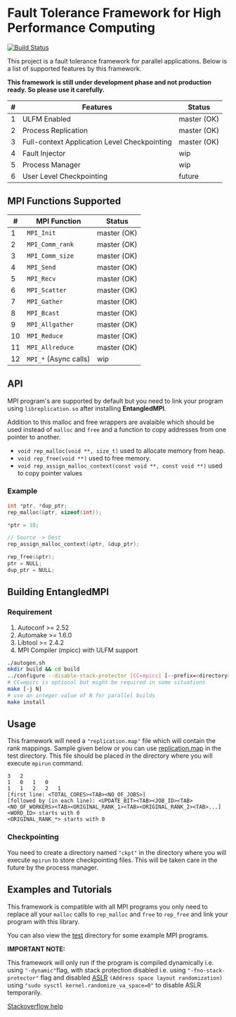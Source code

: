 # Fault Tolerance Framework for High Performance Computing

[![Build Status](https://travis-ci.org/upperwal/EntangledMPI.svg?branch=master)](https://travis-ci.org/upperwal/EntangledMPI)

This project is a fault tolerance framework for parallel applications. Below is a list of supported features by this framework.

**This framework is still under development phase and not production ready. So please use it carefully.**

| #        | Features           							| Status  		|
| -------- |-------------         							| -----			|
| 1		   | ULFM Enabled									| master (OK)	|
| 2        | Process Replication 							| master (OK) 	|
| 3        | Full-context Application Level Checkpointing  	| master (OK) 	|
| 4		   | Fault Injector									| wip 			|
| 5	 	   | Process Manager 								| wip 			|
| 6        | User Level Checkpointing      					| future 		|

## MPI Functions Supported

| #        	| MPI Function           						| Status  		|
| -------- 	|-------------         							| -----			|
| 1 		| ```MPI_Init``` 								| master (OK) 	|
| 2 		| ```MPI_Comm_rank``` 							| master (OK) 	|
| 3 		| ```MPI_Comm_size``` 							| master (OK) 	|
| 4 		| ```MPI_Send``` 								| master (OK) 	|
| 5 		| ```MPI_Recv``` 								| master (OK) 	|
| 6 		| ```MPI_Scatter``` 							| master (OK) 	|
| 7 		| ```MPI_Gather``` 								| master (OK) 	|
| 8 		| ```MPI_Bcast``` 								| master (OK) 	|
| 9 		| ```MPI_Allgather``` 							| master (OK) 	|
| 10 		| ```MPI_Reduce``` 								| master (OK) 	|
| 11 		| ```MPI_Allreduce``` 							| master (OK) 	|
| 12 		| ```MPI_*``` (Async calls) 					| wip 		 	|

## API

MPI program's are supported by default but you need to link your program using ```libreplication.so``` after installing **EntangledMPI**. 

Addition to this malloc and free wrappers are avalaible which should be used instead of ```malloc``` and ```free``` and a function to copy addresses from one pointer to another.

+ ```void rep_malloc(void **, size_t)``` used to allocate memory from heap.
+ ```void rep_free(void **)``` used to free memory.
+ ```void rep_assign_malloc_context(const void **, const void **)``` used to copy pointer values

### Example

```c
int *ptr, *dup_ptr;
rep_malloc(&ptr, sizeof(int));

*ptr = 10;

// Source -> Dest
rep_assign_malloc_context(&ptr, &dup_ptr);

rep_free(&ptr);
ptr = NULL;
dup_ptr = NULL;
```

## Building EntangledMPI

### Requirement
1. Autoconf >= 2.52
2. Automake >= 1.6.0
3. Libtool >= 2.4.2
4. MPI Compiler (mpicc) with ULFM support

```bash
./autogen.sh
mkdir build && cd build
../configure --disable-stack-protector [CC=mpicc] [--prefix=<directory>]
# CC=mpicc is optional but might be required in some situations
make [-j N]
# use an integer value of N for parallel builds
make install
```

## Usage

This framework will need a ```"replication.map"``` file which will contain the rank mappings. Sample given below or you can use [replication.map](test/replication.map) in the test directory. This file should be placed in the directory where you will execute ```mpirun``` command.

```
3	2
1	0	1	0
1	1	2	2	1
[first line: <TOTAL_CORES><TAB><NO_OF_JOBS>] 
[followed by (in each line): <UPDATE_BIT><TAB><JOB_ID><TAB><NO_OF_WORKERS><TAB><ORIGINAL_RANK_1><TAB><ORIGINAL_RANK_2><TAB>...]
<WORD_ID> starts with 0
<ORIGINAL_RANK_*> starts with 0
```

### Checkpointing

You need to create a directory named ```"ckpt"``` in the directory where you will execute ```mpirun``` to store checkpointing files. This will be taken care in the future by the process manager.


## Examples and Tutorials

This framework is compatible with all MPI programs you only need to replace all your ```malloc``` calls to ```rep_malloc``` and ```free``` to ```rep_free``` and link your program with this library.

You can also view the [test](test/) directory for some example MPI programs.

**IMPORTANT NOTE:**

This framework will only run if the program is compiled dynamically i.e. using ```"-dynamic"```flag, with stack protection disabled i.e. using ```"-fno-stack-protector"``` flag and disabled [ASLR](https://en.wikipedia.org/wiki/Address_space_layout_randomization) ```(Address space layout randomization)``` using ```"sudo sysctl kernel.randomize_va_space=0"``` to disable ASLR temporarily.

[Stackoverflow help](https://askubuntu.com/questions/318315/how-can-i-temporarily-disable-aslr-address-space-layout-randomization)